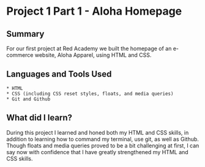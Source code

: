 # Project 1 Part 1 - Aloha Homepage

## Summary

For our first project at Red Academy we built the homepage of an e-commerce website, Aloha Apparel, using HTML and CSS. 

## Languages and Tools Used
	* HTML
	* CSS (including CSS reset styles, floats, and media queries)
	* Git and Github 

## What did I learn?

During this project I learned and honed both my HTML and CSS skills, in addition to learning how to command my terminal, use git, as well as Github. Though floats and media queries proved to be a bit challenging at first, I can say now with confidence that I have greatly strengthened my HTML and CSS skills. 
